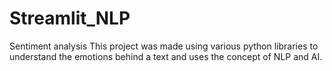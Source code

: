 # Streamlit_NLP
Sentiment analysis
This project was made using various python libraries to understand the emotions behind a text and uses the concept of NLP and AI.
